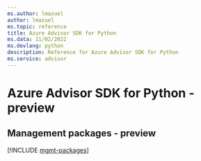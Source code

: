 ```yaml
---
ms.author: lmazuel
author: lmazuel
ms.topic: reference
title: Azure Advisor SDK for Python
ms.data: 11/02/2022
ms.devlang: python
description: Reference for Azure Advisor SDK for Python
ms.service: advisor
---
```

# Azure Advisor SDK for Python - preview

## Management packages - preview
[!INCLUDE [mgmt-packages](advisor-mgmt-index.md)]